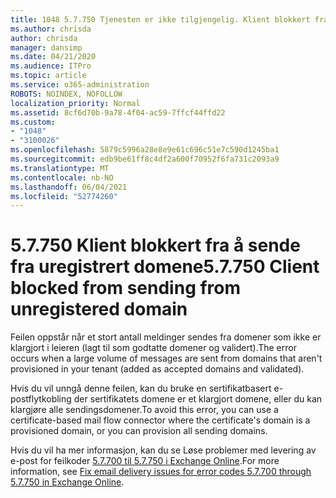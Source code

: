 ```yaml
---
title: 1048 5.7.750 Tjenesten er ikke tilgjengelig. Klient blokkert fra å sende fra uregistrerte domener
ms.author: chrisda
author: chrisda
manager: dansimp
ms.date: 04/21/2020
ms.audience: ITPro
ms.topic: article
ms.service: o365-administration
ROBOTS: NOINDEX, NOFOLLOW
localization_priority: Normal
ms.assetid: 8cf6d70b-9a78-4f04-ac59-7ffcf44ffd22
ms.custom:
- "1048"
- "3100026"
ms.openlocfilehash: 5879c5996a28e8e9e61c696c51e7c590d1245ba1
ms.sourcegitcommit: edb9be61ff8c4df2a600f70952f6fa731c2093a9
ms.translationtype: MT
ms.contentlocale: nb-NO
ms.lasthandoff: 06/04/2021
ms.locfileid: "52774260"
---
```

# <a name="57750-client-blocked-from-sending-from-unregistered-domain"></a><span data-ttu-id="f48c8-103">5.7.750 Klient blokkert fra å sende fra uregistrert domene</span><span class="sxs-lookup"><span data-stu-id="f48c8-103">5.7.750 Client blocked from sending from unregistered domain</span></span>

<span data-ttu-id="f48c8-104">Feilen oppstår når et stort antall meldinger sendes fra domener som ikke er klargjort i leieren (lagt til som godtatte domener og validert).</span><span class="sxs-lookup"><span data-stu-id="f48c8-104">The error occurs when a large volume of messages are sent from domains that aren't provisioned in your tenant (added as accepted domains and validated).</span></span>

<span data-ttu-id="f48c8-105">Hvis du vil unngå denne feilen, kan du bruke en sertifikatbasert e-postflytkobling der sertifikatets domene er et klargjort domene, eller du kan klargjøre alle sendingsdomener.</span><span class="sxs-lookup"><span data-stu-id="f48c8-105">To avoid this error, you can use a certificate-based mail flow connector where the certificate's domain is a provisioned domain, or you can provision all sending domains.</span></span>

<span data-ttu-id="f48c8-106">Hvis du vil ha mer informasjon, kan du se Løse problemer med levering av e-post for feilkoder [5.7.700 til 5.7.750 i Exchange Online](https://go.microsoft.com/fwlink/?linkid=2164955).</span><span class="sxs-lookup"><span data-stu-id="f48c8-106">For more information, see [Fix email delivery issues for error codes 5.7.700 through 5.7.750 in Exchange Online](https://go.microsoft.com/fwlink/?linkid=2164955).</span></span>
